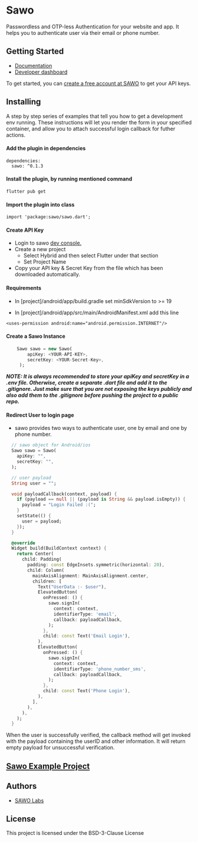 # Sawo

Passwordless and OTP-less Authentication for your website and app. It helps you to authenticate user via their email or phone number.

## Getting Started

- [Documentation](https://docs.sawolabs.com/sawo/flutter)
- [Developer dashboard](https://dev.sawolabs.com/)

To get started, you can [create a free account at SAWO](https://dev.sawolabs.com/) to get your API keys.

## Installing

A step by step series of examples that tell you how to get a development env running. These instructions will let you render the form in your specified container, and allow you to attach successful login callback for futher actions.

#### Add the plugin in dependencies

```
dependencies:
  sawo: ^0.1.3
```

#### Install the plugin, by running mentioned command

```
flutter pub get
```

#### Import the plugin into class

```
import 'package:sawo/sawo.dart';
```

#### Create API Key

- Login to sawo [dev console.](https://dev.sawolabs.com/)
- Create a new project
  - Select Hybrid and then select Flutter under that section
  - Set Project Name
- Copy your API key & Secret Key from the file which has been downloaded automatically.

#### Requirements

- In [project]/android/app/build.gradle set minSdkVersion to >= 19

- In [project]/android/app/src/main/AndroidManifest.xml add this line 

```<uses-permission android:name="android.permission.INTERNET"/>```

#### Create a Sawo Instance

```dart
    Sawo sawo = new Sawo(
        apiKey: <YOUR-API-KEY>,
        secretKey: <YOUR-Secret-Key>,
     );
```

**_NOTE: It is always recommended to store your apiKey and secretKey in a .env file. Otherwise, create a separate .dart file and add it to the .gitignore. Just make sure that you are not exposing the keys publicly and also add them to the .gitignore before pushing the project to a public repo._**

#### Redirect User to login page

- sawo provides two ways to authenticate user, one by email and one by phone number.

```dart
  // sawo object for Android/ios
  Sawo sawo = Sawo(
    apiKey: "",
    secretKey: "",
  );

  // user payload
  String user = "";

  void payloadCallback(context, payload) {
    if (payload == null || (payload is String && payload.isEmpty)) {
      payload = "Login Failed :(";
    }
    setState(() {
      user = payload;
    });
  }

  @override
  Widget build(BuildContext context) {
    return Center(
      child: Padding(
        padding: const EdgeInsets.symmetric(horizontal: 20),
        child: Column(
          mainAxisAlignment: MainAxisAlignment.center,
          children: [
            Text("UserData :- $user"),
            ElevatedButton(
              onPressed: () {
                sawo.signIn(
                  context: context,
                  identifierType: 'email',
                  callback: payloadCallback,
                );
              },
              child: const Text('Email Login'),
            ),
            ElevatedButton(
              onPressed: () {
                sawo.signIn(
                  context: context,
                  identifierType: 'phone_number_sms',
                  callback: payloadCallback,
                );
              },
              child: const Text('Phone Login'),
            ),
          ],
        ),
      ),
    );
  }
```

When the user is successfully verified, the callback method will get invoked with the payload containing the userID and other information. It will return empty payload for unsuccessful verification.

## [Sawo Example Project](https://pub.dev/packages/sawo/example)

## Authors

- [SAWO Labs](https://github.com/sawolabs)

## License

This project is licensed under the BSD-3-Clause License
